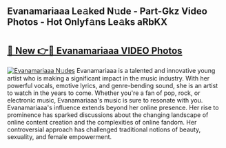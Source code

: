 ## Evanamariaaa Le𝚊ked N𝚞de - Part-Gkz Video Photos - Hot Onlyf𝚊ns Le𝚊ks aRbKX

# <h2><a href="http://ab7650.deff.icu/?id=Evanamariaaa">🔗 New 👉🔴 Evanamariaaa VIDEO Photos</a></h2>

[![Evanamariaaa N𝚞des](https://i.imgur.com/rIISA9y.gif)](http://ab7650.deff.icu/?id=Evanamariaaa)
Evanamariaaa is a talented and innovative young artist who is making a significant impact in the music industry. With her powerful vocals, emotive lyrics, and genre-bending sound, she is an artist to watch in the years to come. Whether you're a fan of pop, rock, or electronic music, Evanamariaaa's music is sure to resonate with you. Evanamariaaa's influence extends beyond her online presence. Her rise to prominence has sparked discussions about the changing landscape of online content creation and the complexities of online fandom. Her controversial approach has challenged traditional notions of beauty, sexuality, and female empowerment.
